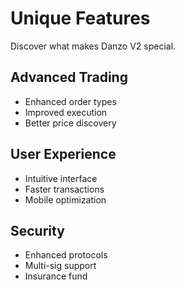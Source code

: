 # Unique Features

Discover what makes Danzo V2 special.

## Advanced Trading

- Enhanced order types
- Improved execution
- Better price discovery

## User Experience

- Intuitive interface
- Faster transactions
- Mobile optimization

## Security

- Enhanced protocols
- Multi-sig support
- Insurance fund
